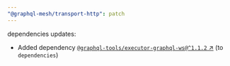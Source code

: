 ```yaml
---
"@graphql-mesh/transport-http": patch
---
```

dependencies updates:
  - Added dependency [`@graphql-tools/executor-graphql-ws@^1.1.2` ↗︎](https://www.npmjs.com/package/@graphql-tools/executor-graphql-ws/v/1.1.2) (to `dependencies`)
